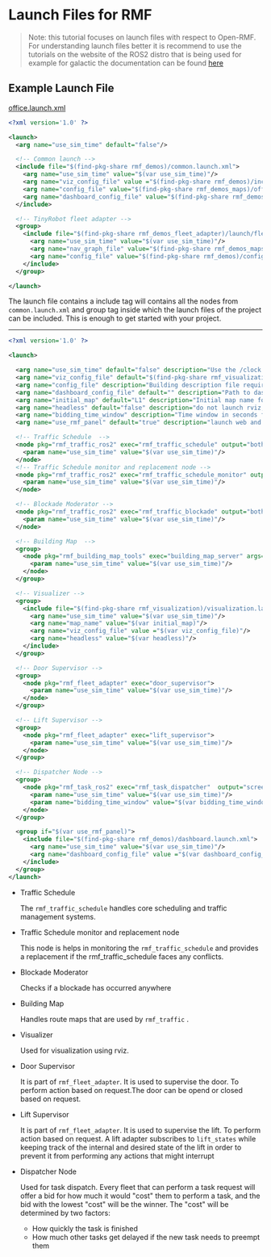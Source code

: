 # Launch Files for RMF

> Note: this tutorial focuses on launch files with respect to Open-RMF. For understanding launch files better it is recommend to use the tutorials on the website of the ROS2 distro that is being used for example for galactic the documentation can be found [here](https://docs.ros.org/en/galactic/Tutorials/Intermediate/Launch/Launch-Main.html)

## Example Launch File

[office.launch.xml](https://github.com/open-rmf/rmf_demos/blob/main/rmf_demos/launch/office.launch.xml)

```xml
<?xml version='1.0' ?>

<launch>
  <arg name="use_sim_time" default="false"/>

  <!-- Common launch -->
  <include file="$(find-pkg-share rmf_demos)/common.launch.xml">
    <arg name="use_sim_time" value="$(var use_sim_time)"/>
    <arg name="viz_config_file" value ="$(find-pkg-share rmf_demos)/include/office/office.rviz"/>
    <arg name="config_file" value="$(find-pkg-share rmf_demos_maps)/office/office.building.yaml"/>
    <arg name="dashboard_config_file" value="$(find-pkg-share rmf_demos_dashboard_resources)/office/dashboard_config.json"/>
  </include>

  <!-- TinyRobot fleet adapter -->
  <group>
    <include file="$(find-pkg-share rmf_demos_fleet_adapter)/launch/fleet_adapter.launch.xml">
      <arg name="use_sim_time" value="$(var use_sim_time)"/>
      <arg name="nav_graph_file" value="$(find-pkg-share rmf_demos_maps)/maps/office/nav_graphs/0.yaml" />
      <arg name="config_file" value="$(find-pkg-share rmf_demos)/config/office/tinyRobot_config.yaml"/>
    </include>
  </group>

</launch>
```

The launch file contains a include tag will contains all the nodes from ` common.launch.xml` and group tag inside which the launch files of the project can be included. This is enough to get started with your project.

---

```xml
<?xml version='1.0' ?>

<launch>

  <arg name="use_sim_time" default="false" description="Use the /clock topic for time to sync with simulation"/>
  <arg name="viz_config_file" default="$(find-pkg-share rmf_visualization_schedule)/config/rmf.rviz"/>
  <arg name="config_file" description="Building description file required by rmf_building_map_tools"/>
  <arg name="dashboard_config_file" default="" description="Path to dashboard config for web rmf panel file"/>
  <arg name="initial_map" default="L1" description="Initial map name for the visualizer"/>
  <arg name="headless" default="false" description="do not launch rviz; launch gazebo in headless mode"/>
  <arg name="bidding_time_window" description="Time window in seconds for task bidding process" default="2.0"/>
  <arg name="use_rmf_panel" default="true" description="launch web and api server for rmf_demos_panel"/>

  <!-- Traffic Schedule  -->
  <node pkg="rmf_traffic_ros2" exec="rmf_traffic_schedule" output="both" name="rmf_traffic_schedule_primary">
    <param name="use_sim_time" value="$(var use_sim_time)"/>
  </node>
  <!-- Traffic Schedule monitor and replacement node -->
  <node pkg="rmf_traffic_ros2" exec="rmf_traffic_schedule_monitor" output="both" name="rmf_traffic_schedule_backup">
    <param name="use_sim_time" value="$(var use_sim_time)"/>
  </node>

  <!-- Blockade Moderator -->
  <node pkg="rmf_traffic_ros2" exec="rmf_traffic_blockade" output="both">
    <param name="use_sim_time" value="$(var use_sim_time)"/>
  </node>

  <!-- Building Map  -->
  <group>
    <node pkg="rmf_building_map_tools" exec="building_map_server" args="$(var config_file)">
      <param name="use_sim_time" value="$(var use_sim_time)"/>
    </node>
  </group>

  <!-- Visualizer -->
  <group>
    <include file="$(find-pkg-share rmf_visualization)/visualization.launch.xml">
      <arg name="use_sim_time" value="$(var use_sim_time)"/>
      <arg name="map_name" value="$(var initial_map)"/>
      <arg name="viz_config_file" value ="$(var viz_config_file)"/>
      <arg name="headless" value="$(var headless)"/>
    </include>
  </group>

  <!-- Door Supervisor -->
  <group>
    <node pkg="rmf_fleet_adapter" exec="door_supervisor">
      <param name="use_sim_time" value="$(var use_sim_time)"/>
    </node>
  </group>

  <!-- Lift Supervisor -->
  <group>
    <node pkg="rmf_fleet_adapter" exec="lift_supervisor">
      <param name="use_sim_time" value="$(var use_sim_time)"/>
    </node>
  </group>

  <!-- Dispatcher Node -->
  <group>
    <node pkg="rmf_task_ros2" exec="rmf_task_dispatcher"  output="screen">
      <param name="use_sim_time" value="$(var use_sim_time)"/>
      <param name="bidding_time_window" value="$(var bidding_time_window)"/>
    </node>
  </group>

  <group if="$(var use_rmf_panel)">
    <include file="$(find-pkg-share rmf_demos)/dashboard.launch.xml">
      <arg name="use_sim_time" value="$(var use_sim_time)"/>
      <arg name="dashboard_config_file" value ="$(var dashboard_config_file)"/>
    </include>
  </group>
</launch>
```

- Traffic Schedule

  The `rmf_traffic_schedule` handles core scheduling and traffic management systems.

- Traffic Schedule monitor and replacement node

  This node is helps in monitoring the `rmf_traffic_schedule` and provides a replacement if the rmf_traffic_schedule faces any conflicts.

- Blockade Moderator

  Checks if a blockade has occurred anywhere

- Building Map

  Handles route maps that are used by `rmf_traffic` .

- Visualizer

  Used for visualization using rviz.

- Door Supervisor

  It is part of `rmf_fleet_adapter`. It is used to supervise the door. To perform action based on request.The door can be opend or closed based on request.

- Lift Supervisor

  It is part of `rmf_fleet_adapter`. It is used to supervise the lift. To perform action based on request. A lift adapter subscribes to `lift_states` while keeping track of the internal and desired state of the lift in order to prevent it from performing any actions that might interrupt

- Dispatcher Node

  Used for task dispatch. Every fleet that can perform a task request will offer a bid for how much it would "cost" them to perform a task, and the bid with the lowest "cost" will be the winner. The "cost" will be determined by two factors:

  - How quickly the task is finished
  - How much other tasks get delayed if the new task needs to preempt them

